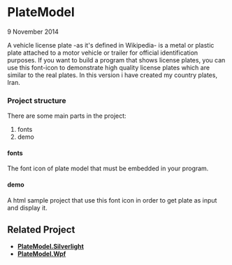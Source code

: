 PlateModel
==============

9 November 2014

A vehicle license plate -as it's defined in Wikipedia- is a metal or plastic plate attached to a motor vehicle or trailer for official identification purposes.
If you want to build a program that shows license plates, you can use this font-icon to demonstrate high quality license plates which are similar to the real plates.
In this version i have created my country plates, Iran.

<h3>Project structure</h3>
There are some main parts in the project:
<ol>
  <li>fonts</li>
  <li>demo</li>
</ol>

<h4>fonts</h4>
The font icon of plate model that must be embedded in your program.

<h4>demo</h4>
A html sample project that use this font icon in order to get plate as input and display it.

## Related Project

+ [**PlateModel.Silverlight**](https://github.com/mahdi-ataollahi/PlateModel.Silverlight)
+ [**PlateModel.Wpf**](https://github.com/mahdi-ataollahi/PlateModel.Wpf)

